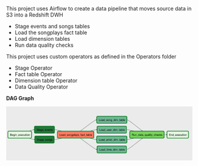 This project uses Airflow to create a data pipeline that moves source data in S3 into a Redshift DWH
* Stage events and songs tables
* Load the songplays fact table
* Load dimension tables
* Run data quality checks

This project uses custom operators as defined in the Operators folder
* Stage Operator
* Fact table Operator
* Dimension table Operator
* Data Quality Operator 

**DAG Graph**

![alt text](images/airflow_p.png?raw=true)

